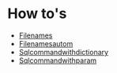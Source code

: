# How to's

* [Filenames](./filenames.md)
* [Filenamesautom](./filenamesautom.md)
* [Sqlcommandwithdictionary](./sqlcommandwithdictionary.md)
* [Sqlcommandwithparam](./sqlcommandwithparam.md)
